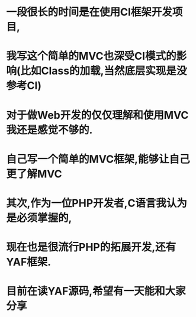 # 一段很长的时间是在使用CI框架开发项目,
# 我写这个简单的MVC也深受CI模式的影响(比如Class的加载,当然底层实现是没参考CI)
# 对于做Web开发的仅仅理解和使用MVC我还是感觉不够的.
# 自己写一个简单的MVC框架,能够让自己更了解MVC

# 其次,作为一位PHP开发者,C语言我认为是必须掌握的,
# 现在也是很流行PHP的拓展开发,还有YAF框架.
# 目前在读YAF源码,希望有一天能和大家分享
